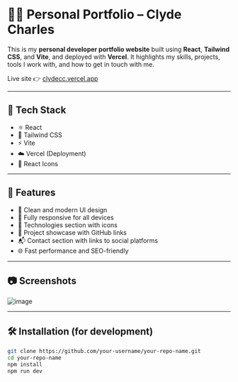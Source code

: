 # 🧑‍💻 Personal Portfolio – Clyde Charles

This is my **personal developer portfolio website** built using **React**, **Tailwind CSS**, and **Vite**, and deployed with **Vercel**. It highlights my skills, projects, tools I work with, and how to get in touch with me.

Live site 👉 [clydecc.vercel.app](https://clydecc.vercel.app)

---

## 🚀 Tech Stack

- ⚛️ React  
- 🎨 Tailwind CSS  
- ⚡ Vite  
- ☁️ Vercel (Deployment)  
- 🔧 React Icons  

---

## 📸 Features

- 🎯 Clean and modern UI design  
- 📱 Fully responsive for all devices  
- 🧰 Technologies section with icons  
- 💼 Project showcase with GitHub links  
- 📬 Contact section with links to social platforms  
- 🌐 Fast performance and SEO-friendly

---

## 📷 Screenshots

![image](https://github.com/user-attachments/assets/c6d57842-41b3-4ced-b2aa-28412bf8b9f8)


---

## 🛠️ Installation (for development)

```bash
git clone https://github.com/your-username/your-repo-name.git
cd your-repo-name
npm install
npm run dev
